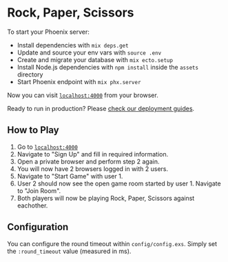 # Rock, Paper, Scissors

To start your Phoenix server:

  * Install dependencies with `mix deps.get`
  * Update and source your env vars with `source .env`
  * Create and migrate your database with `mix ecto.setup`
  * Install Node.js dependencies with `npm install` inside the `assets` directory
  * Start Phoenix endpoint with `mix phx.server`

Now you can visit [`localhost:4000`](http://localhost:4000) from your browser.

Ready to run in production? Please [check our deployment guides](https://hexdocs.pm/phoenix/deployment.html).

## How to Play

1. Go to [`localhost:4000`](http://localhost:4000)
2. Navigate to "Sign Up" and fill in required information.
3. Open a private browser and perform step 2 again.
4. You will now have 2 browsers logged in with 2 users.
5. Navigate to "Start Game" with user 1.
6. User 2 should now see the open game room started by user 1. Navigate to "Join Room".
7. Both players will now be playing Rock, Paper, Scissors against eachother.

## Configuration

You can configure the round timeout within `config/config.exs`. Simply set the
`:round_timeout` value (measured in ms).